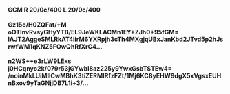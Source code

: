 #### GCM R 20/0c/400 L 20/0c/400
**Gz15o/H0ZQFat/+M**<br/>**oOTInvRvsyGHyYTB/EL9JeWKLACMn1EY+ZJh0+95fGM=**<br/>**lAJT2AggeSMLRkAT4iirM6YXRpjh3cTh4MXgjqUBxJanKbd2JTvd5p2hJsrwfWM1qKNZ5FOwQhRfXrC4...**<br/><br/>
**n2WS++e3rLW9LExs**<br/>**j0HCqnyo2k/079r53jGYwbl8az225y9YwxGsbTSTEw4=**<br/>**/noinMkLUiMllCwMBhK3tiZERMIRfzFZt/1Mj6KC8yEHW9dgX5xVgsxEUHnBxov9yTaGNjjDB7L1i+3/...**